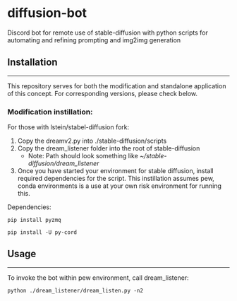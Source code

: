 # diffusion-bot
Discord bot for remote use of stable-diffusion with python scripts for automating and refining prompting and img2img generation




## Installation 
---
This repository serves for both the modification and standalone application of this concept. For corresponding versions, please check below.


### Modification instillation:

For those with lstein/stabel-diffusion fork:
    
1) Copy the dreamv2.py into ./stable-diffusion/scripts
2) Copy the dream_listener folder into the root of stable-diffusion
    * Note: Path should look something like <i>~/stable-diffusion/dream_listener</i>
3) Once you have started your environment for stable diffusion, install required dependencies for the script. This instillation assumes pew, conda environments is a use at your own risk environment for running this.

Dependencies:


    pip install pyzmq

    pip install -U py-cord


## Usage
---
To invoke the bot within pew environment, call dream_listener:
    
    python ./dream_listener/dream_listen.py -n2



